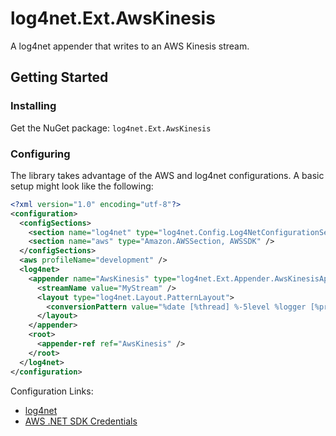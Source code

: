 # log4net.Ext.AwsKinesis
A log4net appender that writes to an AWS Kinesis stream.

## Getting Started
### Installing
Get the NuGet package: `log4net.Ext.AwsKinesis`

### Configuring
The library takes advantage of the AWS and log4net configurations. A basic setup might look like the following:
```xml
<?xml version="1.0" encoding="utf-8"?>
<configuration>
  <configSections>
    <section name="log4net" type="log4net.Config.Log4NetConfigurationSectionHandler, log4net" />
    <section name="aws" type="Amazon.AWSSection, AWSSDK" />
  </configSections>
  <aws profileName="development" />
  <log4net>
    <appender name="AwsKinesis" type="log4net.Ext.Appender.AwsKinesisAppender, log4net.Ext.AwsKinesis">
      <streamName value="MyStream" />
      <layout type="log4net.Layout.PatternLayout">
        <conversionPattern value="%date [%thread] %-5level %logger [%property{NDC}] - %message" />
      </layout>
    </appender>
    <root>
      <appender-ref ref="AwsKinesis" />
    </root>
  </log4net>
</configuration>
```
Configuration Links:
* [log4net](https://logging.apache.org/log4net/release/config-examples.html)
* [AWS .NET SDK Credentials](http://docs.aws.amazon.com/AWSSdkDocsNET/latest/DeveloperGuide/net-dg-config-creds.html#net-dg-config-creds-assign)
